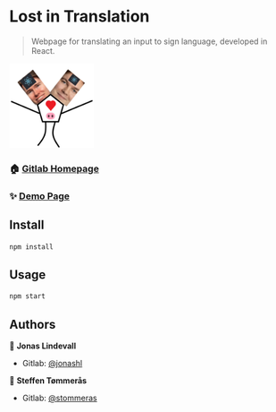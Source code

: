 <h1>Lost in Translation</h1>
<p></p>

> Webpage for translating an input to sign language, developed in React.

<img src="/public/img/assignmentReact.png" alt="dynamic duo" width=30% heigh=30% />

### 🏠 [Gitlab Homepage](https://gitlab.com/stommeras/front-end-assignment-2/)

### ✨ [Demo Page](https://jlst-lost-in-translation.vercel.app/)

## Install

```sh
npm install
```

## Usage

```sh
npm start
```

## Authors

👤 **Jonas Lindevall**

-   Gitlab: [@jonashl](https://github.com/jonashl)

👤 **Steffen Tømmerås**

-   Gitlab: [@stommeras](https://github.com/stommeras)
